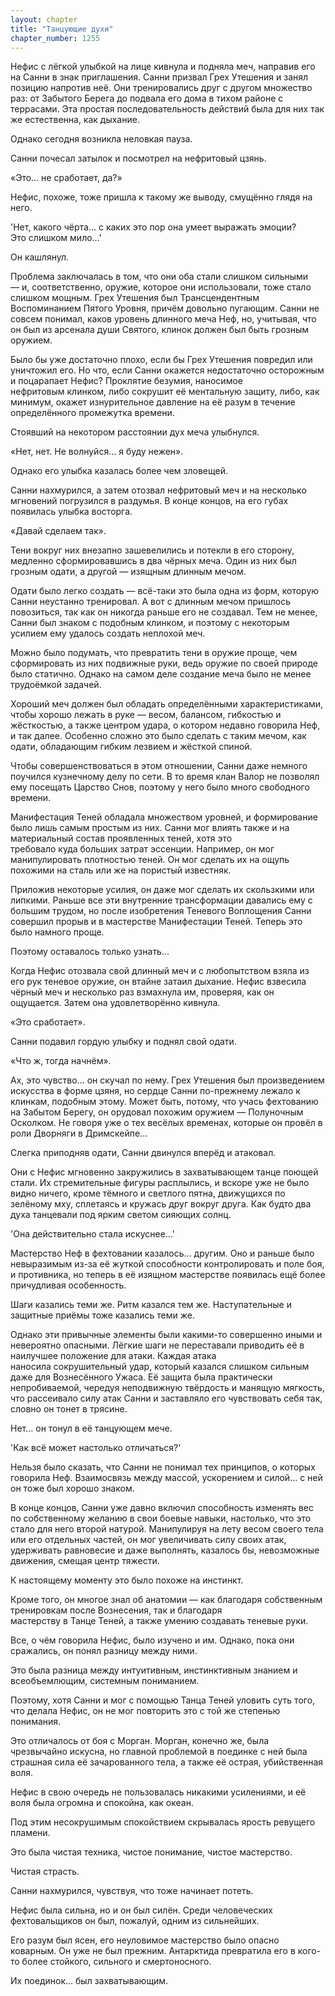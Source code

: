 ```yaml
---
layout: chapter
title: "Танцующие духи"
chapter_number: 1255
---
```


Нефис с лёгкой улыбкой на лице кивнула и подняла меч, направив его на Санни в знак приглашения. Санни призвал Грех Утешения и занял позицию напротив неё. Они тренировались друг с другом множество раз: от Забытого Берега до подвала его дома в тихом районе с террасами. Эта простая последовательность действий была для них так же естественна, как дыхание.

Однако сегодня возникла неловкая пауза.

Санни почесал затылок и посмотрел на нефритовый цзянь.

«Это... не сработает, да?»

Нефис, похоже, тоже пришла к такому же выводу, смущённо глядя на него.

'Нет, какого чёрта... с каких это пор она умеет выражать эмоции? Это слишком мило...'

Он кашлянул.

Проблема заключалась в том, что они оба стали слишком сильными — и, соответственно, оружие, которое они использовали, тоже стало слишком мощным. Грех Утешения был Трансцендентным Воспоминанием Пятого Уровня, причём довольно пугающим. Санни не совсем понимал, каков уровень длинного меча Неф, но, учитывая, что он был из арсенала души Святого, клинок должен был быть грозным оружием.

Было бы уже достаточно плохо, если бы Грех Утешения повредил или уничтожил его. Но что, если Санни окажется недостаточно осторожным и поцарапает Нефис? Проклятие безумия, наносимое нефритовым клинком, либо сокрушит её ментальную защиту, либо, как минимум, окажет изнурительное давление на её разум в течение определённого промежутка времени.

Стоявший на некотором расстоянии дух меча улыбнулся.

«Нет, нет. Не волнуйся... я буду нежен».

Однако его улыбка казалась более чем зловещей.

Санни нахмурился, а затем отозвал нефритовый меч и на несколько мгновений погрузился в раздумья. В конце концов, на его губах появилась улыбка восторга.

«Давай сделаем так».

Тени вокруг них внезапно зашевелились и потекли в его сторону, медленно сформировавшись в два чёрных меча. Один из них был грозным одати, а другой — изящным длинным мечом.

Одати было легко создать — всё-таки это была одна из форм, которую Санни неустанно тренировал. А вот с длинным мечом пришлось повозиться, так как он никогда раньше его не создавал. Тем не менее, Санни был знаком с подобным клинком, и поэтому с некоторым усилием ему удалось создать неплохой меч.

Можно было подумать, что превратить тени в оружие проще, чем сформировать из них подвижные руки, ведь оружие по своей природе было статично. Однако на самом деле создание меча было не менее трудоёмкой задачей.

Хороший меч должен был обладать определёнными характеристиками, чтобы хорошо лежать в руке — весом, балансом, гибкостью и жёсткостью, а также центром удара, о котором недавно говорила Неф, и так далее. Особенно сложно это было сделать с таким мечом, как одати, обладающим гибким лезвием и жёсткой спиной.

Чтобы совершенствоваться в этом отношении, Санни даже немного поучился кузнечному делу по сети. В то время клан Валор не позволял ему посещать Царство Снов, поэтому у него было много свободного времени.

Манифестация Теней обладала множеством уровней, и формирование было лишь самым простым из них. Санни мог влиять также и на материальный состав проявленных теней, хотя это требовало куда больших затрат эссенции. Например, он мог манипулировать плотностью теней. Он мог сделать их на ощупь похожими на сталь или же на пористый известняк.

Приложив некоторые усилия, он даже мог сделать их скользкими или липкими. Раньше все эти внутренние трансформации давались ему с большим трудом, но после изобретения Теневого Воплощения Санни совершил прорыв и в мастерстве Манифестации Теней. Теперь это было намного проще.

Поэтому оставалось только узнать...

Когда Нефис отозвала свой длинный меч и с любопытством взяла из его рук теневое оружие, он втайне затаил дыхание. Нефис взвесила чёрный меч и несколько раз взмахнула им, проверяя, как он ощущается. Затем она удовлетворённо кивнула.

«Это сработает».

Санни подавил гордую улыбку и поднял свой одати.

«Что ж, тогда начнём».

Ах, это чувство... он скучал по нему. Грех Утешения был произведением искусства в форме цзяня, но сердце Санни по-прежнему лежало к клинкам, подобным этому. Может быть, потому, что учась фехтованию на Забытом Берегу, он орудовал похожим оружием — Полуночным Осколком. Не говоря уже о тех весёлых временах, которые он провёл в роли Дворняги в Дримскейпе...

Слегка приподняв одати, Санни двинулся вперёд и атаковал.

Они с Нефис мгновенно закружились в захватывающем танце поющей стали. Их стремительные фигуры расплылись, и вскоре уже не было видно ничего, кроме тёмного и светлого пятна, движущихся по зелёному мху, сплетаясь и кружась друг вокруг друга. Как будто два духа танцевали под ярким светом сияющих солнц.

'Она действительно стала искуснее...'

Мастерство Неф в фехтовании казалось... другим. Оно и раньше было невыразимым из-за её жуткой способности контролировать и поле боя, и противника, но теперь в её изящном мастерстве появилась ещё более причудливая особенность.

Шаги казались теми же. Ритм казался тем же. Наступательные и защитные приёмы тоже казались теми же.

Однако эти привычные элементы были какими-то совершенно иными и невероятно опасными. Лёгкие шаги не переставали приводить её в наилучшее положение для атаки. Каждая атака наносила сокрушительный удар, который казался слишком сильным даже для Вознесённого Ужаса. Её защита была практически непробиваемой, чередуя неподвижную твёрдость и манящую мягкость, что рассеивало силу атак Санни и заставляло его чувствовать себя так, словно он тонет в трясине.

Нет... он тонул в её танцующем мече.

'Как всё может настолько отличаться?'

Нельзя было сказать, что Санни не понимал тех принципов, о которых говорила Неф. Взаимосвязь между массой, ускорением и силой... с ней он тоже был хорошо знаком.

В конце концов, Санни уже давно включил способность изменять вес по собственному желанию в свои боевые навыки, настолько, что это стало для него второй натурой. Манипулируя на лету весом своего тела или его отдельных частей, он мог увеличивать силу своих атак, удерживать равновесие и даже выполнять, казалось бы, невозможные движения, смещая центр тяжести.

К настоящему моменту это было похоже на инстинкт.

Кроме того, он многое знал об анатомии — как благодаря собственным тренировкам после Вознесения, так и благодаря мастерству в Танце Теней, а также умению создавать теневые руки.

Все, о чём говорила Нефис, было изучено и им. Однако, пока они сражались, он понял разницу между ними.

Это была разница между интуитивным, инстинктивным знанием и всеобъемлющим, системным пониманием.

Поэтому, хотя Санни и мог с помощью Танца Теней уловить суть того, что делала Нефис, он не мог повторить это с той же степенью понимания.

Это отличалось от боя с Морган. Морган, конечно же, была чрезвычайно искусна, но главной проблемой в поединке с ней была страшная сила её зачарованного тела, а также её острая, убийственная воля.

Нефис в свою очередь не пользовалась никакими усилениями, и её воля была огромна и спокойна, как океан.

Под этим несокрушимым спокойствием скрывалась ярость ревущего пламени.

Это была чистая техника, чистое понимание, чистое мастерство.

Чистая страсть.

Санни нахмурился, чувствуя, что тоже начинает потеть.

Нефис была сильна, но и он был силён. Среди человеческих фехтовальщиков он был, пожалуй, одним из сильнейших.

Его разум был ясен, его неуловимое мастерство было опасно коварным. Он уже не был прежним. Антарктида превратила его в кого-то более стойкого, сильного и смертоносного.

Их поединок... был захватывающим.